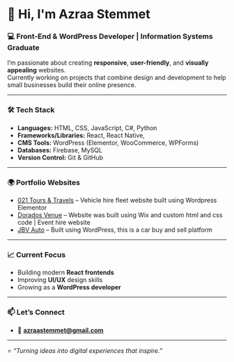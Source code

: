 # 👋 Hi, I'm Azraa Stemmet

### 💻 Front-End & WordPress Developer | Information Systems Graduate

I’m passionate about creating **responsive**, **user-friendly**, and **visually appealing** websites.  
Currently working on projects that combine design and development to help small businesses build their online presence.

---

### 🛠️ Tech Stack
- **Languages:** HTML, CSS, JavaScript, C#, Python 
- **Frameworks/Libraries:** React, React Native, 
- **CMS Tools:** WordPress (Elementor, WooCommerce, WPForms)  
- **Databases:** Firebase, MySQL  
- **Version Control:** Git & GitHub

---

### 🌍 Portfolio Websites
- [021 Tours & Travels](https://021toursandtravels.com/) – Vehicle hire fleet website built using Wordpress Elementor
- [Dorados Venue](https://www.doradosvenue.com/) – Website was built using Wix and custom html and css code | Event hire website  
- [JBV Auto](https://jbvauto.co.za/) – Built using WordPress, this is a car buy and sell platform

---

### 📈 Current Focus
- Building modern **React frontends**
- Improving **UI/UX** design skills
- Growing as a **WordPress developer**

---

### 📫 Let’s Connect
- 📧 **azraastemmet@gmail.com**

---

⭐️ *“Turning ideas into digital experiences that inspire.”*

